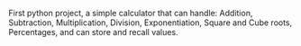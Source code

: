 First python project, a simple calculator that can handle: Addition, Subtraction, Multiplication, Division, Exponentiation, Square and Cube roots, Percentages, and can store and recall values.
